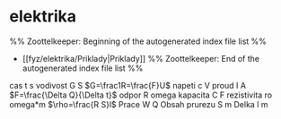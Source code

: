 # elektrika
%% Zoottelkeeper: Beginning of the autogenerated index file list  %%
-  [[fyz/elektrika/Priklady|Priklady]]
%% Zoottelkeeper: End of the autogenerated index file list  %%

cas t s
vodivost G S
$G=\frac1R=\frac{F}U$
napeti c V
proud I A
$F=\frac{\Delta Q}{\Delta t}$
odpor R omega
kapacita C F
rezistivita ro omega\*m
$\rho=\frac{R S}l$
Prace W Q
Obsah prurezu S m
Delka l m
